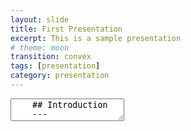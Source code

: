 ```yaml
---
layout: slide
title: First Presentation
excerpt: This is a sample presentation
# theme: moon
transition: convex
tags: [presentation]
category: presentation
---
```

<section data-markdown>
  <textarea data-template>
    ## Introduction 
    ---
    ## HTML or Markdown
    Slide 2
    ---
    ## Works Anywhere
    By creating presentations using Reveal.js and hosting them on your Jekyll Academic site you will have access to them anywhere. No need to worry about software compatibility, no need to sign in to email accounts on public machines. Simply load your website and select the presentation.
    ---
    ## More Information
    Jekyll Academic includes everything that you need in order to make Reveal.js work. Copy this file and edit it to begin making your own slide deck.  
    For more information about all of the options available in Reveal.js please the [Reveal.js Demo Website](https://lab.hakim.se/reveal-js/#/)
  </textarea>
</section>
